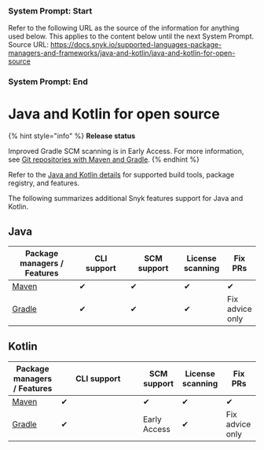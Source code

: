 ### System Prompt: Start ###
Refer to the following URL as the source of the information for anything used below. This applies to the content below until the next System Prompt.
Source URL: https://docs.snyk.io/supported-languages-package-managers-and-frameworks/java-and-kotlin/java-and-kotlin-for-open-source
### System Prompt: End ###

# Java and Kotlin for open source

{% hint style="info" %}
**Release status**

Improved Gradle SCM scanning is in Early Access. For more information, see [Git repositories with Maven and Gradle](git-repositories-with-maven-and-gradle.md).
{% endhint %}

Refer to the [Java and Kotlin details](./) for supported build tools, package registry, and features.

The following summarizes additional Snyk features support for Java and Kotlin.

## **Java**

<table><thead><tr><th width="176">Package managers / Features</th><th width="124">CLI support</th><th width="134">SCM support</th><th>License scanning</th><th>Fix PRs</th></tr></thead><tbody><tr><td><a href="https://maven.apache.org">Maven</a></td><td>✔︎</td><td>✔︎</td><td>✔︎</td><td>✔︎</td></tr><tr><td><a href="https://gradle.org">Gradle</a></td><td>✔︎</td><td>✔︎</td><td>✔︎</td><td>Fix advice only</td></tr></tbody></table>

## **Kotlin**

<table><thead><tr><th>Package managers / Features</th><th width="151">CLI support</th><th>SCM support</th><th>License scanning</th><th>Fix PRs</th></tr></thead><tbody><tr><td><a href="https://maven.apache.org">Maven</a></td><td>✔︎</td><td>✔︎</td><td>✔︎</td><td>✔︎</td></tr><tr><td><a href="https://gradle.org">Gradle</a></td><td>✔︎</td><td>Early Access</td><td>✔︎</td><td>Fix advice only</td></tr></tbody></table>
